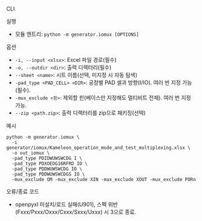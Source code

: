 CLI

실행
- 모듈 엔트리: `python -m generator.iomux [OPTIONS]`

옵션
- `-i, --input <xlsx>`: Excel 파일 경로(필수)
- `-o, --outdir <dir>`: 출력 디렉터리(필수)
- `--sheet <name>`: 시트 이름(선택, 미지정 시 자동 탐색)
- `-pad_type <PAD_CELL> <DIR>`: 공정별 PAD 셀과 방향(I/IO). 여러 번 지정 가능(필수).
- `-mux_exclude <핀>`: 제외할 핀(베이스만 지정해도 멀티비트 전체). 여러 번 지정 가능.
- `--zip <path.zip>`: 출력 디렉터리를 zip으로 패키징(선택)

예시
```
python -m generator.iomux \
  -i generator/iomux/Kameleon_operation_mode_and_test_multiplexing.xlsx \
  -o out_iomux \
  -pad_type PDIDWUWSWCDG I \
  -pad_type PDXOEDG16RFRD IO \
  -pad_type PDDWUWSWCDG IO \
  -pad_type PDDWUWSWCDGS IO \
  -mux_exclude OM -mux_exclude XIN -mux_exclude XOUT -mux_exclude PORn
```

오류/종료 코드
- openpyxl 미설치/로드 실패(U901), 스펙 위반(Fxxx/Pxxx/Oxxx/Cxxx/Sxxx/Uxxx) 시 3으로 종료.


